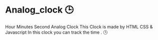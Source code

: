 # Analog_clock 🕒
Hour Minutes Second Analog Clock
This Clock is made by HTML CSS & Javascript
In this clock you can track the time . 🕒
